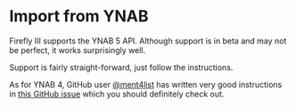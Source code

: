 # Import from YNAB

Firefly III supports the YNAB 5 API. Although support is in beta and may not be perfect, it works surprisingly well.

Support is fairly straight-forward, just follow the instructions. 

As for YNAB 4, GitHub user  [@ment4list](https://github.com/ment4list) has written very good instructions in [this GitHub issue](https://github.com/firefly-iii/firefly-iii/issues/2272) which you should definitely check out.
